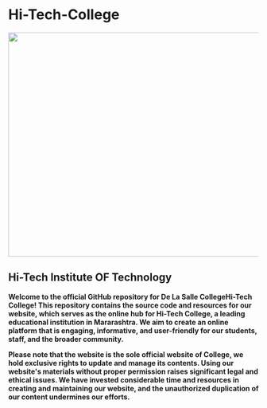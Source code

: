 # Hi-Tech-College

<img src="https://archive.nptel.ac.in/content/college_assets/college_logo/4356_logo.png" width="800" height="450">

## Hi-Tech Institute OF Technology

**Welcome to the official GitHub repository for De La Salle CollegeHi-Tech College! This repository contains the source code and resources for our website, which serves as the online hub for Hi-Tech College, a leading educational institution in Mararashtra. We aim to create an online platform that is engaging, informative, and user-friendly for our students, staff, and the broader community.**

**Please note that the website is the sole official website of College, we hold exclusive rights to update and manage its contents. Using our website's materials without proper permission raises significant legal and ethical issues. We have invested considerable time and resources in creating and maintaining our website, and the unauthorized duplication of our content undermines our efforts.**
